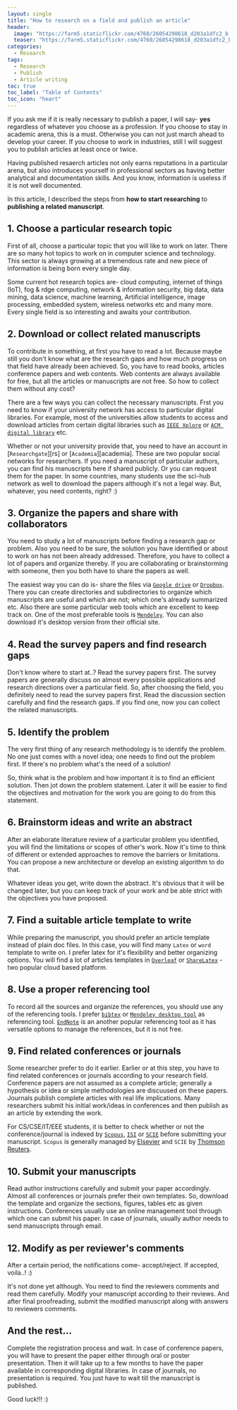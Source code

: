 ```yaml
---
layout: single
title: "How to research on a field and publish an article"
header: 
  image: "https://farm5.staticflickr.com/4760/26054298618_d203a1dfc2_b.jpg"
  teaser: "https://farm5.staticflickr.com/4760/26054298618_d203a1dfc2_b.jpg"
categories: 
  - Research
tags:
  - Research
  - Publish
  - Article writing
toc: true
toc_label: "Table of Contents"
toc_icon: "heart" 
---
```



If you ask me if it is really necessary to publish a paper, I will say- **yes** regardless of whatever you choose as a profession.
If you choose to stay in academic arena, this is a must. Otherwise you can not just march ahead to develop your career. If you choose
to work in industries, still I will suggest you to publish articles at least once or twice. 

Having published resaerch articles not only earns reputations in a particular arena, but also introduces yourself in professional sectors
as having better analytical and documentation skills. And you know, information is useless if it is not well documented. 

In this article, I described the steps from **how to start researching** to **publishing a related manuscript**.


## 1. Choose a particular research topic
First of all, choose a particular topic that you will like to work on later. There are so many hot topics to work on in
computer science and technology. This sector is always growing at a tremendous rate and
new piece of information is being born every single day. 

Some current hot research topics are- cloud computing, internet of things (IoT), fog & rdge computing, network & information security,
big data, data mining, data science, machine learning, Artificial intelligence, image processing, embedded system, wireless networks etc
and many more. Every single field is so interesting and awaits your contribution.


## 2. Download or collect related manuscripts
To contribute in something, at first you have to read a lot. Because maybe still you don't know what are the research gaps and how much progress on that field have already been achieved. So, you have to read books, articles conference papers and web contents. Web contents are always available for free, but all the articles or manuscripts are not free. So how to collect them without any cost? 

There are a few ways you can collect the necessary manuscripts. Frst you need to know if your university network has access to particular digital libraries. For example, most of the universities allow students to access and download articles from certain digital libraries such as [`IEEE Xplore`][ieee] or [`ACM digital library`][acm] etc. 

[ieee]: https://ieeexplore.ieee.org
[acm]: https://dl.acm.org/

Whether or not your university provide that, you need to have an account in [`Researchgate`][rs] or [`Academia`][academia]. These are two popular social networks for researchers. If you need a manuscript of particular authors, you can find his manuscripts here if shared publicly. Or you can request them for the paper. In some countries, many students use the sci-hub network as well to download the papers although it's not a legal  way. But, whatever, you need contents, right? :)


## 3. Organize the papers and share with collaborators
You need to study a lot of manuscripts before finding a research gap or problem. Also you need to be sure, the solution you have identified or about to work on has not been already addressed. Therefore, you have to collect a lot of papers and organize thereby. If you are collaborating or brainstorming with someone, then you both have to share the papers as well. 

The easiest way you can do is- share the files via [`Google drive`][drive] or [`Dropbox`][dropbox]. There you can create directories and subdirectories to organize which manuscripts are useful and which are not; which one's already summarized etc. Also there are some particular web tools which are excellent to keep track on. One of the most preferable tools is [`Mendeley`][mendeley]. You can also download it's desktop version from their official site. 

[drive]: https://drive.google.com
[dropbox]: https://www.dropbox.com/
[mendeley]: https://www.mendeley.com


## 4. Read the survey papers and find research gaps
Don't know where to start at..? Read the survey papers first. The survey papers are generally discuss on almost every possible applications and research directions over a particular field. So, after choosing the field, you definitely need to read the survey papers first. Read the discussion section carefully and find the research gaps. If you find one, now you can collect the related manuscripts.


## 5. Identify the problem 
The very first thing of any research methodology is to identify the problem. No one just comes with a novel idea; one needs to find out the problem first. If there's no problem what's the need of a solution!

So, think what is the problem and how important it is to find an efficient solution. Then jot down the problem statement. Later it will be easier to find the objectives and motivation for the work you are going to do from this statement.


## 6. Brainstorm ideas and write an abstract
After an elaborate literature review of a particular problem you identified, you will find the limitations or scopes of other's work. Now it's time to think of different or extended approaches to remove the barriers or limitations. You can propose a new architecture or develop an existing algorithm to do that.

Whatever ideas you get, write down the abstract. It's obvious that it will be changed later, but you can keep track of your work and be able strict with the objectives you have proposed.


## 7. Find a suitable article template to write
While preparing the manuscript, you should prefer an article template instead of plain doc files. In this case, you will find many `Latex` or `word` template to write on. I prefer latex for it's flexibility and better organizing options. You will find a lot of articles templates in [`Overleaf`][Overleaf] or [`ShareLatex`][ShareLatex] - two popular cloud based platform.

[Overleaf]: https://www.overleaf.com/gallery/tagged/academic-journal
[ShareLatex]: https://www.sharelatex.com/templates/journals

## 8. Use a proper referencing tool
To record all the sources and organize the references, you should use any of the referencing tools. I prefer [`bibtex`][bib] or [`Mendeley desktop tool`][mendeley] as referencing tool. [`EndNote`][endnote] is an another popular referencing tool as it has versatile options to manage the references, but it is not free. 

[bib]: http://www.bibtex.org
[endnote]: http://endnote.com

## 9. Find related conferences or journals
Some researcher prefer to do it earlier. Earlier or at this step, you have to find related conferences or journals according to your research field. Conference papers are not assumed as a complete article; generally a hypothesis or idea or simple methodologies are discuused on these papers. Journals publish complete articles with real life implications. Many researchers submit his initial work/ideas in conferences and then publish as an article by extending the work. 

For CS/CSE/IT/EEE students, it is better to check whether or not the conference/journal is indexed by [`Scopus`][scopus], [`ISI`][isi] or [`SCIE`][scie] before submitting your manuscript. `Scopus` is generally managed by [Elsevier][elsevier] and `SCIE` by [Thomson Reuters][thomson].

[scopus]: https://www.elsevier.com/solutions/scopus
[elsevier]: https://www.elsevier.com
[isi]: http://isindexing.com/isi/index.php
[scie]: https://clarivate.com/products/web-of-science/
[thomson]: https://www.thomsonreuters.com/en.html


## 10. Submit your manuscripts
Read author instructions carefully and submit your paper accordingly. Almost all conferences or journals prefer their own templates. So, download the template and organize the sections, figures, tables etc as given instructions. Conferences usually use an online management tool through which one can submit his paper. In case of journals, usually author needs to send manuscripts through email. 


## 12. Modify as per reviewer's comments
After a certain period, the notifications come- accept/reject. If accepted, voila..! :)

It's not done yet although. You need to find the reviewers comments and read them carefully. Modify your manuscript according to their reviews. And after final proofreading, submit the modified manuscript along with answers to reviewers comments.


## And the rest...
Complete the registration process and wait. In case of conference papers, you will have to present the paper either through oral or poster presentation. Then it will take up to a few months to have the paper available in corresponding digital libraries. In case of journals, no presentation is required. You just have to wait till the manuscript is published.

Good luck!!! :)